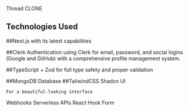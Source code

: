 Thread CLONE

## Technologies Used
##Next.js 
	with its latest capabilities
 
##Clerk 
	Authentication using Clerk for email, password, and social logins (Google and GitHub) with a comprehensive profile management system.
 
##TypeScript + Zod for full type safety and proper validation

##MongoDB 
	Database
##TailwindCSS Shadcn UI 

	For a beautiful-looking interface
 
Webhooks
Serverless APIs
React Hook Form
